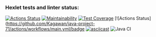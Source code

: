 ### Hexlet tests and linter status:
[![Actions Status](https://github.com/Kagawan/java-project-71/actions/workflows/hexlet-check.yml/badge.svg)](https://github.com/Kagawan/java-project-71/actions)
[![Maintainability](https://api.codeclimate.com/v1/badges/2dc514cc3eb1d02a9565/maintainability)](https://codeclimate.com/github/Kagawan/java-project-71/maintainability)
[![Test Coverage](https://api.codeclimate.com/v1/badges/2dc514cc3eb1d02a9565/test_coverage)](https://codeclimate.com/github/Kagawan/java-project-71/test_coverage)
[![Actions Status](https://github.com/Kagawan/java-project-71/actions/workflows/main.yml/badge
[![asciicast]({https://asciinema.org/a/663559}.svg)]({https://asciinema.org/a/663559})
![Java CI](https://github.com/Kagawan/java-project-71/workflows/Java%20CI/badge.svg)